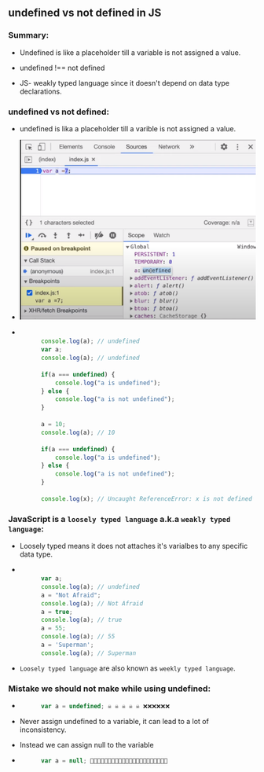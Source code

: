 ## undefined vs not defined in JS

### Summary:

- Undefined is like a placeholder till a variable is not assigned a value.

- undefined !== not defined

- JS- weakly typed language since it doesn't depend on data type declarations.

### undefined vs not defined:

- undefined is lika a placeholder till a varible is not assigned a value.

- ![](undefined.PNG)

- ```javaScript

        console.log(a); // undefined
        var a;
        console.log(a); // undefined

        if(a === undefined) {
            console.log("a is undefined");
        } else {
            console.log("a is not undefined");
        }

        a = 10;
        console.log(a); // 10

        if(a === undefined) {
            console.log("a is undefined");
        } else {
            console.log("a is not undefined");
        }

        console.log(x); // Uncaught ReferenceError: x is not defined
  ```

### JavaScript is a ```loosely typed language``` a.k.a ```weakly typed language```:

- Loosely typed means it does not attaches it's varialbes to any specific data type.

- ```javaScript

        var a;
        console.log(a); // undefined
        a = "Not Afraid";
        console.log(a); // Not Afraid
        a = true;
        console.log(a); // true
        a = 55;
        console.log(a); // 55
        a = 'Superman';
        console.log(a); // Superman

  ```

- ```Loosely typed language``` are also known as ```weekly typed language```.

### Mistake we should not make while using undefined:

- ```javaScript 
        var a = undefined; ☠ ☠ ☠ ☠ ☠ ❌❌❌❌❌❌
  ```

- Never assign undefined to a variable, it can lead to a lot of inconsistency.

- Instead we can assign null to the variable

- ```javaScript
        var a = null; 👌🏻👌🏻👌🏻👌🏻👌🏻👌🏻👌🏻👌🏻👌🏻👌🏻👌🏻
  ```

